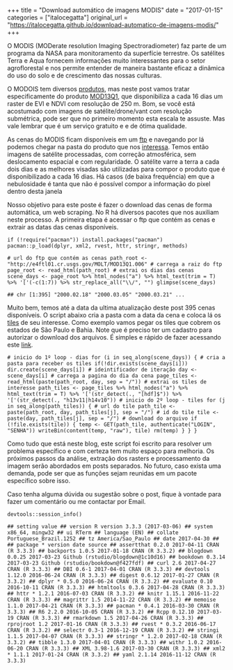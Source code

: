 +++
title = "Download automático de imagens MODIS"
date = "2017-01-15"
categories = ["italocegatta"]
original_url = "https://italocegatta.github.io/download-automatico-de-imagens-modis/"
+++

<p>
O MODIS (MODerate resolution Imaging Spectroradiometer) faz parte de um
programa da NASA para monitoramento da superfície terrestre. Os
satélites Terra e Aqua fornecem informações muito interessantes para o
setor agroflorestal e nos permite entender de maneira bastante eficaz a
dinâmica do uso do solo e de crescimento das nossas culturas.
</p>
<p>
O MODOIS tem diversos
<a href="https://modis.gsfc.nasa.gov/data/">produtos</a>, mas neste post
vamos tratar especificamente do produto
<a href="https://lpdaac.usgs.gov/dataset_discovery/modis/modis_products_table/mod13q1_v006">MOD13Q1</a>,
que disponibiliza a cada 16 dias um raster de EVI e NDVI com resolução
de 250 m. Bom, se você está acostumado com imagens de
satélite/drone/vant com resolução submétrica, pode ser que no primeiro
momento esta escala te assuste. Mas vale lembrar que é um serviço
gratuito e e de ótima qualidade.
</p>
<p>
As cenas do MODIS ficam disponíveis em um
<a href="https://e4ftl01.cr.usgs.gov/">ftp</a> e navegando por lá
podemos chegar na pasta do produto que nos
<a href="http://e4ftl01.cr.usgs.gov/MOLT/MOD13Q1.006">interessa</a>.
Temos então imagens de satélite processadas, com correção atmosférica,
sem deslocamento espacial e com regularidade. O satélite varre a terra a
cada dois dias e as melhores visadas são utilizadas para compor o
produto que é disponibilizado a cada 16 dias. Há casos (de baixa
frequência) em que a nebulosidade é tanta que não é possível compor a
informação do pixel dentro desta janela
</p>
<p>
Nosso objetivo para este poste é fazer o download das cenas de forma
automática, um web scraping. No R há diversos pacotes que nos auxiliam
neste processo. A primeira etapa é acessar o ftp que contém as cenas e
extrair as datas das cenas disponíveis.
</p>
<pre class="r"><code>if (!require(&quot;pacman&quot;)) install.packages(&quot;pacman&quot;) pacman::p_load(dplyr, xml2, rvest, httr, stringr, methods)</code></pre>
<pre class="r"><code># url do ftp que cont&#xE9;m as cenas path_root &lt;- &quot;http://e4ftl01.cr.usgs.gov/MOLT/MOD13Q1.006&quot; # carrega a raiz do ftp page_root &lt;- read_html(path_root) # extrai os dias das cenas scene_days &lt;- page_root %&gt;% html_nodes(&quot;a&quot;) %&gt;% html_text(trim = T) %&gt;% &apos;[&apos;(-c(1:7)) %&gt;% str_replace_all(&quot;\\/&quot;, &quot;&quot;) glimpse(scene_days)</code></pre>
<pre><code>## chr [1:395] &quot;2000.02.18&quot; &quot;2000.03.05&quot; &quot;2000.03.21&quot; ...</code></pre>
<p>
Muito bem, temos até a data da ultima atualização deste post 395 cenas
disponíveis. O script abaixo cria a pasta com a data da cena e coloca lá
os
<a href="https://modis-land.gsfc.nasa.gov/MODLAND_grid.html">tiles</a>
de seu interesse. Como exemplo vamos pegar os tiles que cobrem os
estados de São Paulo e Bahia. Note que é preciso ter um cadastro para
autorizar o download dos arquivos. É simples e rápido de fazer acessando
este <a href="https://urs.earthdata.nasa.gov/users/new/">link</a>.
</p>
<pre class="r"><code># inicio do 1&#xBA; loop - dias for (i in seq_along(scene_days)) { # cria a pasta para receber os tiles if(!dir.exists(scene_days[i])) dir.create(scene_days[i]) # ideintificador de itera&#xE7;&#xE3;o day &lt;- scene_days[i] # carrega a pagina do dia da cena page_tiles &lt;- read_html(paste(path_root, day, sep = &quot;/&quot;)) # extrai os tiles de interesse path_tiles &lt;- page_tiles %&gt;% html_nodes(&quot;a&quot;) %&gt;% html_text(trim = T) %&gt;% &apos;[&apos;(str_detect(., &quot;[hdf]$&quot;)) %&gt;% &apos;[&apos;(str_detect(., &quot;h13v11|h14v10&quot;)) # inicio do 2&#xBA; loop - tiles for (j in seq_along(path_tiles)) { # url do tile path_tile &lt;- paste(path_root, day, path_tiles[j], sep = &quot;/&quot;) # id do tile tile &lt;- paste(day, path_tiles[j], sep = &quot;/&quot;) # download do arquivo if (!file.exists(tile)) { temp &lt;- GET(path_tile, authenticate(&quot;LOGIN&quot;, &quot;SENHA&quot;)) writeBin(content(temp, &quot;raw&quot;), tile) rm(temp) } } }</code></pre>
<p>
Como tudo que está neste blog, este script foi escrito para resolver um
problema específico e com certeza tem muito espaço para melhoria. Os
próximos passos da análise, extração dos rasters e processamento da
imagem serão abordados em posts separados. No futuro, caso exista uma
demanda, pode ser que as funções sejam reunidas em um pacote específico
sobre isso.
</p>
<p>
Caso tenha alguma dúvida ou sugestão sobre o post, fique à vontade para
fazer um comentário ou me contactar por Email.
</p>
<pre class="r"><code>devtools::session_info()</code></pre>
<pre><code>## setting value ## version R version 3.3.3 (2017-03-06) ## system x86_64, mingw32 ## ui RTerm ## language (EN) ## collate Portuguese_Brazil.1252 ## tz America/Sao_Paulo ## date 2017-04-30 ## ## package * version date source ## assertthat 0.2.0 2017-04-11 CRAN (R 3.3.3) ## backports 1.0.5 2017-01-18 CRAN (R 3.3.2) ## blogdown 0.0.25 2017-03-23 Github (rstudio/blogdown@1c10d16) ## bookdown 0.3.14 2017-03-23 Github (rstudio/bookdown@f427fdf) ## curl 2.6 2017-04-27 CRAN (R 3.3.3) ## DBI 0.6-1 2017-04-01 CRAN (R 3.3.3) ## devtools 1.12.0 2016-06-24 CRAN (R 3.3.3) ## digest 0.6.12 2017-01-27 CRAN (R 3.3.2) ## dplyr * 0.5.0 2016-06-24 CRAN (R 3.3.2) ## evaluate 0.10 2016-10-11 CRAN (R 3.3.3) ## htmltools 0.3.6 2017-04-28 CRAN (R 3.3.3) ## httr * 1.2.1 2016-07-03 CRAN (R 3.3.2) ## knitr 1.15.1 2016-11-22 CRAN (R 3.3.3) ## magrittr 1.5 2014-11-22 CRAN (R 3.3.2) ## memoise 1.1.0 2017-04-21 CRAN (R 3.3.3) ## pacman * 0.4.1 2016-03-30 CRAN (R 3.3.3) ## R6 2.2.0 2016-10-05 CRAN (R 3.3.2) ## Rcpp 0.12.10 2017-03-19 CRAN (R 3.3.3) ## rmarkdown 1.5 2017-04-26 CRAN (R 3.3.3) ## rprojroot 1.2 2017-01-16 CRAN (R 3.3.3) ## rvest * 0.3.2 2016-06-17 CRAN (R 3.3.2) ## selectr 0.3-1 2016-12-19 CRAN (R 3.3.2) ## stringi 1.1.5 2017-04-07 CRAN (R 3.3.3) ## stringr * 1.2.0 2017-02-18 CRAN (R 3.3.2) ## tibble 1.3.0 2017-04-01 CRAN (R 3.3.3) ## withr 1.0.2 2016-06-20 CRAN (R 3.3.3) ## XML 3.98-1.6 2017-03-30 CRAN (R 3.3.3) ## xml2 * 1.1.1 2017-01-24 CRAN (R 3.3.2) ## yaml 2.1.14 2016-11-12 CRAN (R 3.3.3)</code></pre>

